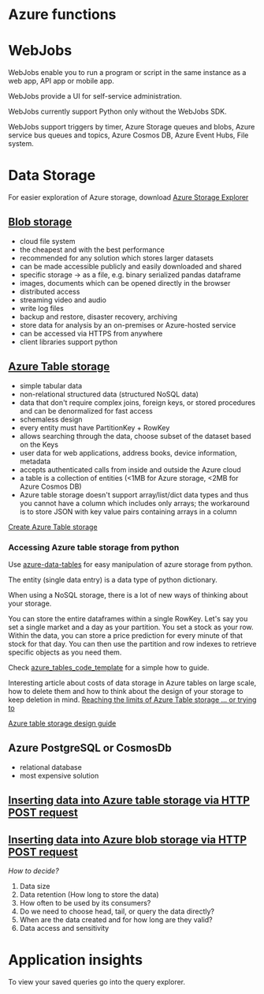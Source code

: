 # Azure functions

# WebJobs

WebJobs enable you to run a program or script in the same instance as a web app, API app or mobile app.

WebJobs provide a UI for self-service administration. 

WebJobs currently support Python only without the WebJobs SDK. 

WebJobs support triggers by timer, Azure Storage queues and blobs, Azure service bus queues and topics, Azure Cosmos DB, Azure Event Hubs, File system. 

# Data Storage

For easier exploration of Azure storage, download [Azure Storage Explorer][6]

## [Blob storage][1]
* cloud file system
* the cheapest and with the best performance
* recommended for any solution which stores larger datasets
* can be made accessible publicly and easily downloaded and shared
* specific storage -> as a file, e.g. binary serialized pandas dataframe
* images, documents which can be opened directly in the browser
* distributed access
* streaming video and audio
* write log files
* backup and restore, disaster recovery, archiving
* store data for analysis by an on-premises or Azure-hosted service
* can be accessed via HTTPS from anywhere
* client libraries support python

## [Azure Table storage][2]
* simple tabular data
* non-relational structured data (structured NoSQL data)
* data that don't require complex joins, foreign keys, or stored procedures and can be denormalized for fast access
* schemaless design
* every entity must have PartitionKey + RowKey
* allows searching through the data, choose subset of the dataset based on the Keys
* user data for web applications, address books, device information, metadata
* accepts authenticated calls from inside and outside the Azure cloud
* a table is a collection of entities (<1MB for Azure storage, <2MB for Azure Cosmos DB)
* Azure table storage doesn't support array/list/dict data types and thus you cannot have a column which includes only arrays; the workaround is to store JSON with key value pairs containing arrays in a column

[Create Azure Table storage][5]

### Accessing Azure table storage from python
Use [azure-data-tables][7] for easy manipulation of azure storage from python.

The entity (single data entry) is a data type of python dictionary.

When using a NoSQL storage, there is a lot of new ways of thinking about your storage. 

You can store the entire dataframes within a single RowKey. Let's say you set a single market and a day as your partition. You set a stock as your row. Within the data, you can store a price prediction for every minute of that stock for that day. You can then use the partition and row indexes to retrieve specific objects as you need them.

Check [azure_tables_code_template](../code_templates/azure/azure_tables.py) for a simple how to guide.

Interesting article about costs of data storage in Azure tables on large scale, how to delete them and how to think about the design of your storage to keep deletion in mind.
[Reaching the limits of Azure Table storage ... or trying to][8]

[Azure table storage design guide][9]

## Azure PostgreSQL or CosmosDb
* relational database
* most expensive solution

## [Inserting data into Azure table storage via HTTP POST request][3]
## [Inserting data into Azure blob storage via HTTP POST request][4]


*How to decide?*
1) Data size
2) Data retention (How long to store the data)
3) How often to be used by its consumers?
4) Do we need to choose head, tail, or query the data directly?
5) When are the data created and for how long are they valid?
6) Data access and sensitivity

# Application insights

To view your saved queries go into the query explorer.

[1]: https://docs.microsoft.com/en-us/azure/storage/blobs/storage-blobs-introduction
[2]: https://docs.microsoft.com/en-us/azure/storage/tables/table-storage-overview
[3]: https://docs.microsoft.com/en-us/rest/api/storageservices/insert-entity
[4]: https://docs.microsoft.com/en-us/rest/api/storageservices/put-blob
[5]: https://docs.microsoft.com/en-us/azure/storage/tables/table-storage-quickstart-portal
[6]: https://azure.microsoft.com/en-us/features/storage-explorer/
[7]: https://pypi.org/project/azure-data-tables/
[8]: https://medium.com/clusterreply/azure-table-storage-limits-da039b20510a
[9]: https://docs.microsoft.com/en-us/azure/cosmos-db/table-storage-design-guide